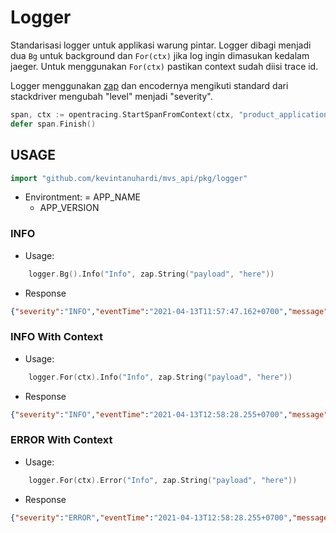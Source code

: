 
# Logger

Standarisasi logger untuk applikasi warung pintar. 
Logger dibagi menjadi dua `Bg` untuk background dan `For(ctx)` jika log ingin dimasukan kedalam jaeger.
Untuk menggunakan `For(ctx)` pastikan context sudah diisi trace id.

Logger menggunakan [zap](https://github.com/uber-go/zap) dan encodernya mengikuti standard dari stackdriver mengubah "level" menjadi "severity". 

```go
span, ctx := opentracing.StartSpanFromContext(ctx, "product_application_notifySyncDone")
defer span.Finish()
```

## USAGE

```go
import "github.com/kevintanuhardi/mvs_api/pkg/logger"
```

- Environtment:
    = APP_NAME
    - APP_VERSION

### INFO

- Usage:
```go
    logger.Bg().Info("Info", zap.String("payload", "here"))
```

- Response

```json
{"severity":"INFO","eventTime":"2021-04-13T11:57:47.162+0700","message":"Info","serviceContext":{"service":"","version":""},"payload":"here"}
```

### INFO With Context

- Usage:
```go
    logger.For(ctx).Info("Info", zap.String("payload", "here"))
```

- Response
```json
{"severity":"INFO","eventTime":"2021-04-13T12:58:28.255+0700","message":"Info","serviceContext":{"service":"","version":""},"trace_id":"3ecec1bd1d8d97db","span_id":"3ecec1bd1d8d97db","payload":"here"}
```

### ERROR With Context

- Usage:
```go
    logger.For(ctx).Error("Info", zap.String("payload", "here"))
```

- Response
```json
{"severity":"ERROR","eventTime":"2021-04-13T12:58:28.255+0700","message":"Error","serviceContext":{"service":"","version":""},"trace_id":"3ecec1bd1d8d97db","span_id":"3ecec1bd1d8d97db","payload":"here","stacktrace":"github.com/kevintanuhardi/mvs_api/pkg/logger.spanLogger.Error\n\t/Users/kit/Programming/projects/warungpintar/kit/logger/spanlogger.go:27\ngithub.com/kevintanuhardi/mvs_api/pkg/logger_test.ExampleFor\n\t/Users/kit/Programming/projects/warungpintar/kit/logger/for_test.go:22\ntesting.runExample\n\t/usr/local/Cellar/go/1.15.7_1/libexec/src/testing/run_example.go:62\ntesting.runExamples\n\t/usr/local/Cellar/go/1.15.7_1/libexec/src/testing/example.go:44\ntesting.(*M).Run\n\t/usr/local/Cellar/go/1.15.7_1/libexec/src/testing/testing.go:1346\nmain.main\n\t_testmain.go:45\nruntime.main\n\t/usr/local/Cellar/go/1.15.7_1/libexec/src/runtime/proc.go:204"}
```